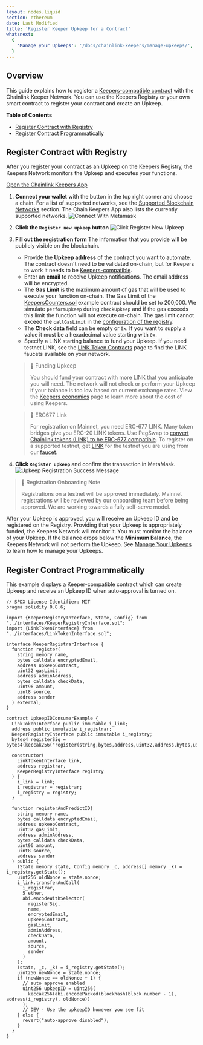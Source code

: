 ```yaml
---
layout: nodes.liquid
section: ethereum
date: Last Modified
title: 'Register Keeper Upkeep for a Contract'
whatsnext:
  {
    'Manage your Upkeeps': '/docs/chainlink-keepers/manage-upkeeps/',
  }
---
```


## Overview

This guide explains how to register a [Keepers-compatible contract](../compatible-contracts) with the Chainlink Keeper Network. You can use the Keepers Registry or your own smart contract to register your contract and create an Upkeep.

**Table of Contents**
+ [Register Contract with Registry](#register-contract-with-registry)
+ [Register Contract Programmatically ](#register-contract-programmatically)

## Register Contract with Registry

After you register your contract as an Upkeep on the Keepers Registry, the Keepers Network monitors the Upkeep and executes your functions.

<div class="remix-callout">
    <a href="https://keepers.chain.link" >Open the Chainlink Keepers App</a>
</div>

1. **Connect your wallet** with the button in the top right corner and choose a chain. For a list of supported networks, see the [Supported Blockchain Networks](../supported-networks) section. The Chain Keepers App also lists the currently supported networks.
  ![Connect With Metamask](/images/contract-devs/keeper/keeper-metamask.png)

1. **Click the `Register new upkeep` button**
  ![Click Register New Upkeep](/images/contract-devs/keeper/keeper-register.png)

1. **Fill out the registration form**
    The information that you provide will be publicly visible on the blockchain.

     - Provide the **Upkeep address** of the contract you want to automate. The contract doesn't need to be validated on-chain, but for Keepers to work it needs to be [Keepers-compatible](../compatible-contracts/).
     - Enter an **email** to receive Upkeep notifications. The email address will be encrypted.
     - The **Gas Limit** is the maximum amount of gas that will be used to execute your function on-chain. The Gas Limit of the [KeepersCounters.sol](/docs/chainlink-keepers/compatible-contracts#example-contract) example contract should be set to 200,000. We simulate `performUpkeep` during `checkUpkeep` and if the gas exceeds this limit the function will not execute on-chain. The gas limit cannot exceed the `callGasLimit` in the [configuration of the registry](/docs/chainlink-keepers/supported-networks/#configurations).
     - The **Check data** field can be empty or `0x`. If you want to supply a value it must be a hexadecimal value starting with `0x`.
     - Specify a LINK starting balance to fund your Upkeep. If you need testnet LINK, see the [LINK Token Contracts](/docs/link-token-contracts/) page to find the LINK faucets available on your network.

    > 🚧 Funding Upkeep
    >
    > You should fund your contract with more LINK that you anticipate you will need. The network will not check or perform your Upkeep if your balance is too low based on current exchange rates. View the [Keepers economics](../keeper-economics) page to learn more about the cost of using Keepers.

    > 🚧 ERC677 Link
    >
    > For registration on Mainnet, you need ERC-677 LINK. Many token bridges give you ERC-20 LINK tokens. Use PegSwap to [convert Chainlink tokens (LINK) to be ERC-677 compatible](https://pegswap.chain.link/). To register on a supported testnet, get [LINK](../../link-token-contracts/) for the testnet you are using from our [faucet](https://faucets.chain.link/).

1. **Click `Register upkeep`** and confirm the transaction in MetaMask.
    ![Upkeep Registration Success Message](/images/contract-devs/keeper/keeper-registration-submitted.png)

> 📘 Registration Onboarding Note
>
> Registrations on a testnet will be approved immediately. Mainnet registrations will be reviewed by our onboarding team before being approved. We are working towards a fully self-serve model.

After your Upkeep is approved, you will receive an Upkeep ID and be registered on the Registry. Providing that your Upkeep is appropriately funded, the Keepers Network will monitor it. You must monitor the balance of your Upkeep. If the balance drops below the **Minimum Balance**, the Keepers Network will not perform the Upkeep. See [Manage Your Upkeeps](../manage-upkeeps) to learn how to manage your Upkeeps.

## Register Contract Programmatically

This example displays a Keeper-compatible contract which can create Upkeep and receive an Upkeep ID when auto-approval is turned on.

```solidity
// SPDX-License-Identifier: MIT
pragma solidity 0.8.6;

import {KeeperRegistryInterface, State, Config} from "../interfaces/KeeperRegistryInterface.sol";
import {LinkTokenInterface} from "../interfaces/LinkTokenInterface.sol";

interface KeeperRegistrarInterface {
  function register(
    string memory name,
    bytes calldata encryptedEmail,
    address upkeepContract,
    uint32 gasLimit,
    address adminAddress,
    bytes calldata checkData,
    uint96 amount,
    uint8 source,
    address sender
  ) external;
}

contract UpkeepIDConsumerExample {
  LinkTokenInterface public immutable i_link;
  address public immutable i_registrar;
  KeeperRegistryInterface public immutable i_registry;
  bytes4 registerSig = bytes4(keccak256("register(string,bytes,address,uint32,address,bytes,uint96,uint8,address)"));

  constructor(
    LinkTokenInterface link,
    address registrar,
    KeeperRegistryInterface registry
  ) {
    i_link = link;
    i_registrar = registrar;
    i_registry = registry;
  }

  function registerAndPredictID(
    string memory name,
    bytes calldata encryptedEmail,
    address upkeepContract,
    uint32 gasLimit,
    address adminAddress,
    bytes calldata checkData,
    uint96 amount,
    uint8 source,
    address sender
  ) public {
    (State memory state, Config memory _c, address[] memory _k) = i_registry.getState();
    uint256 oldNonce = state.nonce;
    i_link.transferAndCall(
      i_registrar,
      5 ether,
      abi.encodeWithSelector(
        registerSig,
        name,
        encryptedEmail,
        upkeepContract,
        gasLimit,
        adminAddress,
        checkData,
        amount,
        source,
        sender
      )
    );
    (state, _c, _k) = i_registry.getState();
    uint256 newNonce = state.nonce;
    if (newNonce == oldNonce + 1) {
      // auto approve enabled
      uint256 upkeepID = uint256(
        keccak256(abi.encodePacked(blockhash(block.number - 1), address(i_registry), oldNonce))
      );
      // DEV - Use the upkeepID however you see fit
    } else {
      revert("auto-approve disabled");
    }
  }
}
```
